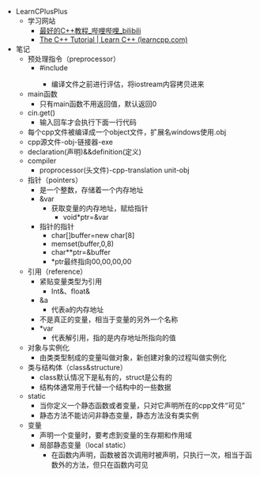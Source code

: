 *   LearnCPlusPlus
    *   学习网站
        *   [最好的C++教程\_哔哩哔哩\_bilibili](https://www.bilibili.com/video/BV1VJ411M7WR)
        *   [The C++ Tutorial | Learn C++ (learncpp.com)](https://www.learncpp.com/)
*   笔记
    *   预处理指令（preprocessor）
        *   #include<iostream>
            *   编译文件之前进行评估，将iostream内容拷贝进来
    *   main函数
        *   只有main函数不用返回值，默认返回0
    *   cin.get()
        *   输入回车才会执行下面一行代码
    *   每个cpp文件被编译成一个object文件，扩展名windows使用.obj
    *   cpp源文件-obj-链接器-exe
    *   declaration(声明)&&definition(定义)
    *   compiler
        *   proprocessor(头文件)-cpp-translation unit-obj
    *   指针（pointers）
        *   是一个整数，存储着一个内存地址
        *   &var
            *   获取变量的内存地址，赋给指针
                *   void\*ptr=&var
        *   指针的指针
            *   char\[\]buffer=new char\[8\]
            *   memset(buffer,0,8)
            *   char\*\*ptr=&buffer
            *   \*ptr最终指向00,00,00,00
    *   引用（reference）
        *   紧贴变量类型为引用
            *   Int&、float&
        *   &a
            *   代表a的内存地址
        *   不是真正的变量，相当于变量的另外一个名称
        *   \*var
            *   代表解引用，指的是内存地址所指向的值
    *   对象与实例化
        *   由类类型制成的变量叫做对象，新创建对象的过程叫做实例化
    *   类与结构体（class&structure）
        *   class默认情况下是私有的，struct是公有的
        *   结构体通常用于代替一个结构中的一些数据
    *   static
        *   当你定义一个静态函数或者变量，只对它声明所在的cpp文件“可见”
        *   静态方法不能访问非静态变量，静态方法没有类实例
    *   变量
        *   声明一个变量时，要考虑到变量的生存期和作用域
        *   局部静态变量（local static）
            *   在函数内声明，函数被首次调用时被声明，只执行一次，相当于函数外的方法，但只在函数内可见